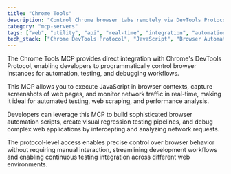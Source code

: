 ```yaml
---
title: "Chrome Tools"
description: "Control Chrome browser tabs remotely via DevTools Protocol for JavaScript execution, screenshots, and network monitoring."
category: "mcp-servers"
tags: ["web", "utility", "api", "real-time", "integration", "automation", "testing", "debugging"]
tech_stack: ["Chrome DevTools Protocol", "JavaScript", "Browser Automation", "Web Testing", "Network Analysis", "Web Scraping", "Performance Analysis"]
---
```


The Chrome Tools MCP provides direct integration with Chrome's DevTools Protocol, enabling developers to programmatically control browser instances for automation, testing, and debugging workflows. 

This MCP allows you to execute JavaScript in browser contexts, capture screenshots of web pages, and monitor network traffic in real-time, making it ideal for automated testing, web scraping, and performance analysis.

Developers can leverage this MCP to build sophisticated browser automation scripts, create visual regression testing pipelines, and debug complex web applications by intercepting and analyzing network requests. 

The protocol-level access enables precise control over browser behavior without requiring manual interaction, streamlining development workflows and enabling continuous testing integration across different web environments.